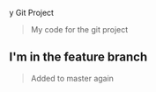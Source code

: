  y Git Project 

> My code for the git project

## I'm in the feature branch


> Added to master again
